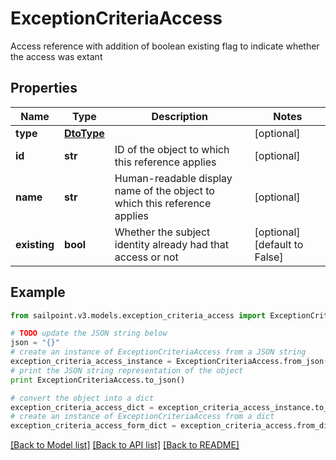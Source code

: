 # ExceptionCriteriaAccess

Access reference with addition of boolean existing flag to indicate whether the access was extant

## Properties

Name | Type | Description | Notes
------------ | ------------- | ------------- | -------------
**type** | [**DtoType**](DtoType.md) |  | [optional] 
**id** | **str** | ID of the object to which this reference applies | [optional] 
**name** | **str** | Human-readable display name of the object to which this reference applies | [optional] 
**existing** | **bool** | Whether the subject identity already had that access or not | [optional] [default to False]

## Example

```python
from sailpoint.v3.models.exception_criteria_access import ExceptionCriteriaAccess

# TODO update the JSON string below
json = "{}"
# create an instance of ExceptionCriteriaAccess from a JSON string
exception_criteria_access_instance = ExceptionCriteriaAccess.from_json(json)
# print the JSON string representation of the object
print ExceptionCriteriaAccess.to_json()

# convert the object into a dict
exception_criteria_access_dict = exception_criteria_access_instance.to_dict()
# create an instance of ExceptionCriteriaAccess from a dict
exception_criteria_access_form_dict = exception_criteria_access.from_dict(exception_criteria_access_dict)
```
[[Back to Model list]](../README.md#documentation-for-models) [[Back to API list]](../README.md#documentation-for-api-endpoints) [[Back to README]](../README.md)


